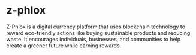 # z-phlox
Z-Phlox is a digital currency platform that uses blockchain technology to reward eco-friendly actions like buying sustainable products and reducing waste. It encourages individuals, businesses, and communities to help create a greener future while earning rewards.
